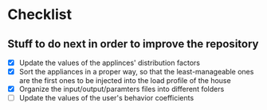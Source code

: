 # Checklist

## Stuff to do next in order to improve the repository

- [x] Update the values of the applinces' distribution factors
- [x] Sort the appliances in a proper way, so that the least-manageable ones are the first ones to be injected into the load profile of the house
- [x] Organize the input/output/paramters files into different folders
- [ ] Update the values of the user's behavior coefficients
